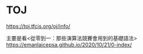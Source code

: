 # TOJ
https://toj.tfcis.org/oj/info/

主要是看<從零到一：那些演算法競賽會用到的基礎語法>
https://emanlaicepsa.github.io/2020/10/21/0-index/

